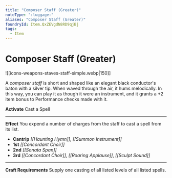 ```yaml
---
title: "Composer Staff (Greater)"
noteType: ":luggage:"
aliases: "Composer Staff (Greater)"
foundryId: Item.QxZEVgdN8RD9qjBj
tags:
  - Item
---
```


# Composer Staff (Greater)
![[icons-weapons-staves-staff-simple.webp|150]]

A _composer staff_ is short and shaped like an elegant black conductor's baton with a silver tip. When waved through the air, it hums melodically. In this way, you can play it as though it were an instrument, and it grants a +2 item bonus to Performance checks made with it.

**Activate** Cast a Spell

* * *

**Effect** You expend a number of charges from the staff to cast a spell from its list.

*   **Cantrip** _[[Haunting Hymn]]_, _[[Summon Instrument]]_
*   **1st** _[[Concordant Choir]]_
*   **2nd** _[[Sonata Span]]_
*   **3rd** _[[Concordant Choir]]_, _[[Roaring Applause]]_, _[[Sculpt Sound]]_

* * *

**Craft Requirements** Supply one casting of all listed levels of all listed spells.
